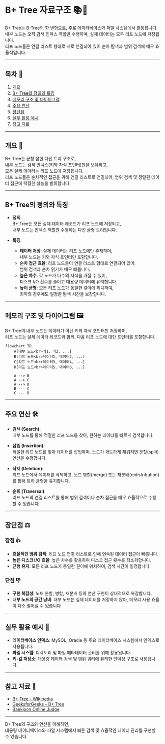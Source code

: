 # B+ Tree 자료구조 📚🌲

B+ Tree는 B-Tree의 한 변형으로, 주로 데이터베이스와 파일 시스템에서 활용됩니다.  
내부 노드는 오직 검색 인덱스 역할만 수행하며, 실제 데이터는 모두 리프 노드에 저장됩니다.  
리프 노드들은 연결 리스트 형태로 서로 연결되어 있어 순차 탐색과 범위 검색에 매우 효율적입니다.

---

## 목차 📝
1. [개요](#개요-🧐)
2. [B+ Tree의 정의와 특징](#b-tree의-정의와-특징)
3. [메모리 구조 및 다이어그램](#메모리-구조-및-다이어그램-🖼️)
4. [주요 연산](#주요-연산-🛠️)
5. [장단점](#장단점-⚖️)
6. [실무 활용 예시](#실무-활용-예시-💼)
7. [참고 자료](#참고-자료-🔗)

---

## 개요 🧐
B+ Tree는 균형 잡힌 다진 트리 구조로,  
내부 노드는 검색 인덱스(키와 자식 포인터)만을 보유하고,  
모든 실제 데이터는 리프 노드에 저장됩니다.  
리프 노드들은 순차적인 접근을 위해 연결 리스트로 연결되어, 범위 검색 및 정렬된 데이터 접근에 탁월한 성능을 발휘합니다.

---

## B+ Tree의 정의와 특징
- **정의**:  
  B+ Tree는 모든 실제 데이터 레코드가 리프 노드에 저장되고,  
  내부 노드는 인덱스 역할만 수행하는 다진 균형 트리입니다.
  
- **특징**:
  - **데이터 저장**: 실제 데이터는 리프 노드에만 존재하며,  
    내부 노드는 키와 자식 포인터만 포함합니다.
  - **순차 접근 효율**: 리프 노드들이 연결 리스트 형태로 연결되어 있어,  
    범위 검색과 순차 읽기가 매우 빠릅니다.
  - **높은 차수**: 각 노드가 다수의 자식을 가질 수 있어,  
    디스크 I/O 횟수를 줄이고 대용량 데이터에 유리합니다.
  - **높이 균형**: 모든 리프 노드가 동일한 깊이에 위치하여,  
    최악의 경우에도 일정한 탐색 시간을 보장합니다.

---

## 메모리 구조 및 다이어그램 🖼️
B+ Tree의 내부 노드는 데이터가 아닌 키와 자식 포인터만 저장하며,  
리프 노드는 실제 데이터 레코드와 함께, 다음 리프 노드에 대한 포인터를 포함합니다.

```mermaid
flowchart TD
    A[내부 노드<br>키1, 키2, ...]
    B[리프 노드<br>데이터1, 데이터2, ...]
    C[리프 노드<br>데이터3, 데이터4, ...]
    D[리프 노드<br>데이터5, 데이터6, ...]

    A --> B
    A --> C
    A --> D
    B --- C
    C --- D
```

---

## 주요 연산 🛠️
- **검색 (Search)**:  
  내부 노드를 통해 적절한 리프 노드를 찾아, 원하는 데이터를 빠르게 검색합니다.
  
- **삽입 (Insertion)**:  
  적절한 리프 노드를 찾아 데이터를 삽입하며, 노드가 과도하게 채워지면 분할(split) 연산을 수행합니다.
  
- **삭제 (Deletion)**:  
  리프 노드에서 데이터를 삭제하고, 노드 병합(merge) 또는 재분배(redistribution)를 통해 트리 균형을 유지합니다.
  
- **순회 (Traversal)**:  
  리프 노드의 연결 리스트를 통해 범위 검색이나 순차 접근을 매우 효율적으로 수행할 수 있습니다.

---

## 장단점 ⚖️

### 장점 👍
- **효율적인 범위 검색**: 리프 노드 연결 리스트로 인해 연속된 데이터 접근이 빠릅니다.
- **높은 디스크 I/O 효율**: 높은 차수를 활용하여 디스크 접근 횟수를 최소화합니다.
- **균형 유지**: 모든 리프 노드가 동일한 깊이에 위치하여, 검색 시간이 일정합니다.

### 단점 👎
- **구현 복잡성**: 노드 분할, 병합, 재분배 등의 연산 구현이 상대적으로 복잡합니다.
- **내부 노드의 공간 낭비**: 내부 노드는 실제 데이터를 저장하지 않아, 메모리 사용 효율이 다소 떨어질 수 있습니다.

---

## 실무 활용 예시 💼
- **데이터베이스 인덱스**: MySQL, Oracle 등 주요 데이터베이스 시스템에서 인덱스로 사용됩니다.
- **파일 시스템**: 디렉토리 및 파일 메타데이터 관리를 위해 활용됩니다.
- **키-값 저장소**: 대용량 데이터 검색 및 범위 쿼리에 유리한 인덱싱 구조로 사용됩니다.

---

## 참고 자료 🔗
- [B+ Tree - Wikipedia](https://en.wikipedia.org/wiki/B%2B_tree)
- [GeeksforGeeks - B+ Tree](https://www.geeksforgeeks.org/b-plus-tree/)
- [Baekjoon Online Judge](https://www.acmicpc.net/)

---

B+ Tree의 구조와 연산을 이해하면,  
대용량 데이터베이스와 파일 시스템에서 빠른 검색 및 효율적인 데이터 관리를 구현할 수 있습니다.  